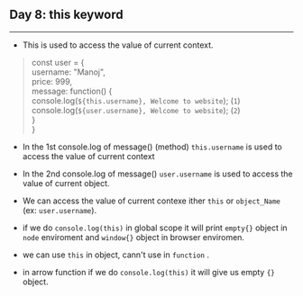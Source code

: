 ## Day 8: this keyword
<hr>

- This is used to access the value of current context.
> const user = { \
    username: "Manoj", \
    price: 999, \
    message: function() { \
        console.log(`${this.username}, Welcome to website`); (`1`) \
        console.log(`${user.username}, Welcome to website`); (`2`)\
    } \
}

- In the 1st console.log of message() (method) `this.username` is used to access the value of current context 
- In the 2nd console.log of message() `user.username` is used to access the value of current object.
- We can access the value of current contexe ither `this` or `object_Name` (ex: `user.username`).

- if we do `console.log(this)` in global scope it will print `empty{}` object in `node` enviroment and `window{}` object in browser enviromen. 

- we can use `this` in object, cann't use in `function` .

- in arrow function if we do `console.log(this)` it will give us empty `{}`  object.